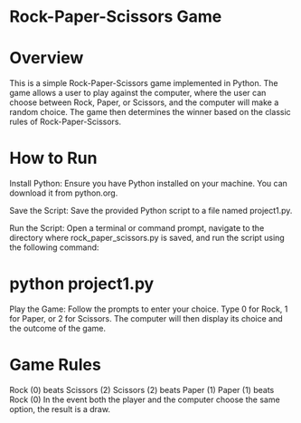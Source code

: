 # Rock-Paper-Scissors Game
# Overview
This is a simple Rock-Paper-Scissors game implemented in Python. The game allows a user to play against the computer, where the user can choose between Rock, Paper, or Scissors, and the computer will make a random choice. The game then determines the winner based on the classic rules of Rock-Paper-Scissors.
# How to Run
Install Python: Ensure you have Python installed on your machine. You can download it from python.org.

Save the Script: Save the provided Python script to a file named project1.py.

Run the Script: Open a terminal or command prompt, navigate to the directory where rock_paper_scissors.py is saved, and run the script using the following command:
# python project1.py

Play the Game: Follow the prompts to enter your choice. Type 0 for Rock, 1 for Paper, or 2 for Scissors. The computer will then display its choice and the outcome of the game.

# Game Rules
Rock (0) beats Scissors (2)
Scissors (2) beats Paper (1)
Paper (1) beats Rock (0)
In the event both the player and the computer choose the same option, the result is a draw.
